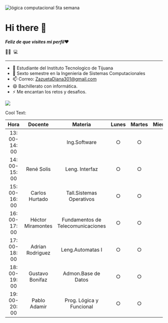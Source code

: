 ![lógica computacional 5ta semana](https://45.media.tumblr.com/6d764bc297caff8d46aaa77f72cd8289/tumblr_npdoktAnOS1qa763mo1_500.gif)

# Hi there 👋
***Feliz de que visites mi perfil***❤

👩🏻 ‍ 💻 

___

- 🌱 Estudiante del Instituto Tecnologico de Tijuana
- 🤔 Sexto semestre en la Ingenieria de Sistemas Computacionales
- 📫 Correo: ZazuetaDiana301@gmail.com
- 😄 Bachillerato con informática.
- ⚡ Me encantan los retos y desafios.

![](https://images.cooltext.com/5466593.png)

<a href="http://cooltext.com" target="_top"><img src="https://cooltext.com/images/ct_pixel.gif" width="80" height="15" alt="Cool Text: Logo and Graphics Generator" border="0" /></a>

|      Hora     |      Docente      |              Materia              | Lunes | Martes | Miercoles | Jueves | Viernes |
|:-------------:|:-----------------:|:---------------------------------:|:-----:|:------:|:---------:|:------:|:-------:|
| 13: 00-14: 00 |                   | Ing.Software                      |   ○   |    ○   |     ○     |    ○   |    ○    |
| 14: 00-15: 00 | René Solis        | Leng. Interfaz                    |   ○   |    ○   |     ○     |    ○   |         |
| 15: 00-16: 00 | Carlos Hurtado    | Tall.Sistemas Operativos          |   ○   |    ○   |     ○     |    ○   |         |
| 16: 00-17: 00 | Héctor Miramontes | Fundamentos de Telecomunicaciones |   ○   |    ○   |     ○     |    ○   |         |
| 17: 00-18: 00 | Adrian Rodriguez  | Leng.Automatas I                  |   ○   |    ○   |     ○     |    ○   |    ○    |
| 18: 00-19: 00 | Gustavo Bonifaz   | Admon.Base de Datos               |   ○   |    ○   |     ○     |    ○   |    ○    |
| 19: 00-20: 00 | Pablo Adamir      | Prog. Lógica y Funcional          |   ○   |    ○   |     ○     |    ○   |         |

<!--
**ZazuetaDiana/ZazuetaDiana** is a ✨ _special_ ✨ repository because its `README.md` (this file) appears on your GitHub profile.










